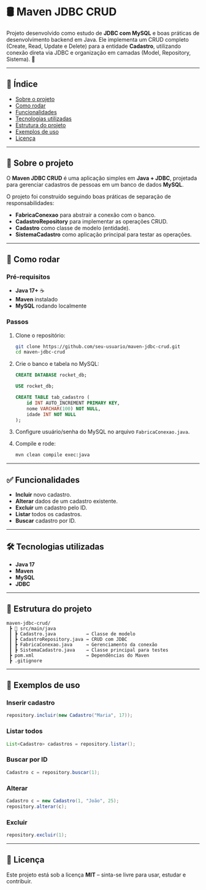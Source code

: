 # 🛢️ Maven JDBC CRUD  

Projeto desenvolvido como estudo de **JDBC com MySQL** e boas práticas de desenvolvimento backend em Java. Ele implementa um CRUD completo (Create, Read, Update e Delete) para a entidade **Cadastro**, utilizando conexão direta via JDBC e organização em camadas (Model, Repository, Sistema). 🚀  

---

## 📌 Índice  
- [Sobre o projeto](#-sobre-o-projeto)  
- [Como rodar](#-como-rodar)  
- [Funcionalidades](#-funcionalidades)  
- [Tecnologias utilizadas](#-tecnologias-utilizadas)  
- [Estrutura do projeto](#-estrutura-do-projeto)  
- [Exemplos de uso](#-exemplos-de-uso)  
- [Licença](#-licença)  

---

## 🔗 Sobre o projeto  

O **Maven JDBC CRUD** é uma aplicação simples em **Java + JDBC**, projetada para gerenciar cadastros de pessoas em um banco de dados **MySQL**.  

O projeto foi construído seguindo boas práticas de separação de responsabilidades:  

- **FabricaConexao** para abstrair a conexão com o banco.  
- **CadastroRepository** para implementar as operações CRUD.  
- **Cadastro** como classe de modelo (entidade).  
- **SistemaCadastro** como aplicação principal para testar as operações.  

---

## 🔧 Como rodar  

### Pré-requisitos  
- **Java 17+** ☕  
- **Maven** instalado  
- **MySQL** rodando localmente  

### Passos  

1. Clone o repositório:  
   ```bash
   git clone https://github.com/seu-usuario/maven-jdbc-crud.git
   cd maven-jdbc-crud
   ```

2. Crie o banco e tabela no MySQL:  
   ```sql
   CREATE DATABASE rocket_db;

   USE rocket_db;

   CREATE TABLE tab_cadastro (
       id INT AUTO_INCREMENT PRIMARY KEY,
       nome VARCHAR(100) NOT NULL,
       idade INT NOT NULL
   );
   ```

3. Configure usuário/senha do MySQL no arquivo `FabricaConexao.java`.  

4. Compile e rode:  
   ```bash
   mvn clean compile exec:java
   ```

---

## ✅ Funcionalidades  

- **Incluir** novo cadastro.  
- **Alterar** dados de um cadastro existente.  
- **Excluir** um cadastro pelo ID.  
- **Listar** todos os cadastros.  
- **Buscar** cadastro por ID.  

---

## 🛠️ Tecnologias utilizadas  

- **Java 17**  
- **Maven**  
- **MySQL**  
- **JDBC**  

---

## 📂 Estrutura do projeto  

```
maven-jdbc-crud/
 ┣ 📂 src/main/java
 ┃ ┣ Cadastro.java           → Classe de modelo
 ┃ ┣ CadastroRepository.java → CRUD com JDBC
 ┃ ┣ FabricaConexao.java     → Gerenciamento da conexão
 ┃ ┣ SistemaCadastro.java    → Classe principal para testes
 ┣ pom.xml                   → Dependências do Maven
 ┣ .gitignore
```

---

## 🔀 Exemplos de uso  

### Inserir cadastro  
```java
repository.incluir(new Cadastro("Maria", 17));
```

### Listar todos  
```java
List<Cadastro> cadastros = repository.listar();
```

### Buscar por ID  
```java
Cadastro c = repository.buscar(1);
```

### Alterar  
```java
Cadastro c = new Cadastro(1, "João", 25);
repository.alterar(c);
```

### Excluir  
```java
repository.excluir(1);
```

---

## 📜 Licença  

Este projeto está sob a licença **MIT** – sinta-se livre para usar, estudar e contribuir.  
